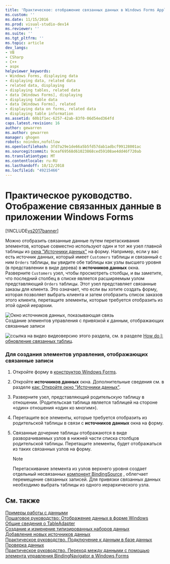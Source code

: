 ```yaml
---
title: 'Практическое: отображение связанных данных в Windows Forms Application | Документация Майкрософт'
ms.custom: ''
ms.date: 11/15/2016
ms.prod: visual-studio-dev14
ms.reviewer: ''
ms.suite: ''
ms.tgt_pltfrm: ''
ms.topic: article
dev_langs:
- VB
- CSharp
- C++
- aspx
helpviewer_keywords:
- Windows Forms, displaying data
- displaying data, related data
- related data, displaying
- displaying tables, related data
- data [Windows Forms], displaying
- displaying table data
- data [Windows Forms], related
- displaying data on forms, related data
- displaying table information
ms.assetid: 60b1f1ec-6257-42ab-83f0-06d54ed364fd
caps.latest.revision: 16
author: gewarren
ms.author: gewarren
manager: ghogen
robots: noindex,nofollow
ms.openlocfilehash: 3fd7a29e1de66a5b5fd57dab1adbcf99128001ac
ms.sourcegitcommit: 9ceaf69568d61023868ced59108ae4dd46f720ab
ms.translationtype: MT
ms.contentlocale: ru-RU
ms.lasthandoff: 10/12/2018
ms.locfileid: "49215466"
---
```

# <a name="how-to-display-related-data-in-a-windows-forms-application"></a>Практическое руководство. Отображение связанных данные в приложении Windows Forms
[!INCLUDE[vs2017banner](../includes/vs2017banner.md)]

Можно отобразить связанные данные путем перетаскивания элементов, которые совместно используют один и тот же узел главной таблицы из [окна "Источники данных"](http://msdn.microsoft.com/library/0d20f699-cc95-45b3-8ecb-c7edf1f67992) на форму. Например, если у вас есть источник данных, который имеет `Customers` таблицы и связанный с ним `Orders` таблицы, вы увидите обе таблицы как узлы высшего уровня (в представлении в виде дерева) в **источников данных** окна. Разверните `Customers` узел, чтобы просмотреть столбцы, и вы заметите, что последний столбец в списке является расширяемым узлом представляющий `Orders` таблицы. Этот узел представляет связанные заказы для клиента. Это означает, что если вы хотите создать форму, которая позволяет выбрать клиента и затем отобразить список заказов этого клиента, перетащите элементы, которые требуется отобразить из этой одной иерархии.  
  
 ![Окно источников данных, показывающая связь](../data-tools/media/datasources2.gif "DataSources2")  
Создание элементов управления с привязкой к данным, отображающих связанные записи  
  
 ![ссылка на видео](../data-tools/media/playvideo.gif "PlayVideo") видеоверсию этого раздела, см. в разделе [How do I: обновление связанных таблиц](http://go.microsoft.com/fwlink/?LinkId=143527).  
  
### <a name="to-create-controls-that-display-related-records"></a>Для создания элементов управления, отображающих связанные записи  
  
1.  Откройте форму в [конструктор Windows Forms](http://msdn.microsoft.com/en-us/3c3d61f8-f36c-4d41-b9c3-398376fabb15).  
  
2.  Откройте **источников данных** окна. Дополнительные сведения см. в разделе [как: Откройте окно "Источники данных"](../data-tools/how-to-open-the-data-sources-window.md).  
  
3.  Разверните узел, представляющий родительскую таблицу в отношении. (Родительская таблица является таблицей на стороне «один» отношения «один ко многим»).  
  
4.  Перетащите все элементы, которые требуется отобразить из родительской таблицы в связи с **источников данных** окна на форму.  
  
5.  Связанные дочерние таблицы отображаются в виде разворачиваемых узлов в нижней части списка столбцов родительской таблицы. Перетащите элементы, будет отображаться из таких связанных узлов на форму.  
  
    > [!NOTE]
    >  Перетаскивание элемента из узлов верхнего уровня создает отдельный несвязанных [компонент BindingSource](http://msdn.microsoft.com/library/3e2faf4c-f5b8-4fa6-9fbc-f59c37ec2fb9) , облегчает перемещение связанных записей. Для привязки связанных данных необходимо выбрать таблицы из одного иерархического узла.  
  
## <a name="see-also"></a>См. также  
 [Примеры работы с данными](http://msdn.microsoft.com/library/15a88fb8-3bee-4962-914d-7a1f8bd40ec4)   
 [Пошаговое руководство: Отображение данных в форме Windows](../data-tools/walkthrough-displaying-data-on-a-windows-form.md)   
 [Общие сведения о TableAdapter](../data-tools/tableadapter-overview.md)   
 [Создание и изменение типизированных наборов данных](../data-tools/creating-and-editing-typed-datasets.md)   
 [Добавление новых источников данных](../data-tools/add-new-data-sources.md)   
 [Практическое руководство. Подключение к данным в базе данных](../data-tools/how-to-connect-to-data-in-a-database.md)   
 [Проверка данных](http://msdn.microsoft.com/library/b3a9ee4e-5d4d-4411-9c56-c811f2b4ee7e)   
 [Практическое руководство. Переход между данными с помощью элемента управления BindingNavigator в Windows Forms](http://msdn.microsoft.com/library/0e5d4f34-bc9b-47cf-9b8d-93acbb1f1dbb)